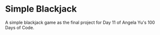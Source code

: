 # Simple Blackjack
A simple blackjack game as the final project for Day 11 of Angela Yu's 100 Days of Code.
